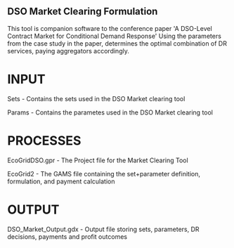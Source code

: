 ## DSO Market Clearing Formulation

This tool is companion software to the conference paper 'A DSO-Level Contract Market for Conditional Demand Response' 
Using the parameters from the case study in the paper, determines the optimal combination of DR services, paying aggregators accordingly.

# INPUT
Sets - Contains the sets used in the DSO Market clearing tool

Params - Contains the parametes used in the DSO Market clearing tool

# PROCESSES
EcoGridDSO.gpr - The Project file for the Market Clearing Tool

EcoGrid2 - The GAMS file containing the set+parameter definition, formulation, and payment calculation

# OUTPUT
DSO_Market_Output.gdx - Output file storing sets, parameters, DR decisions, payments and profit outcomes
